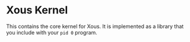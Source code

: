 # Xous Kernel

This contains the core kernel for Xous.  It is implemented as
a library that you include with your `pid 0` program.

